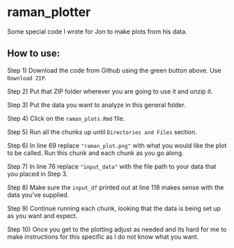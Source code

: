 # raman_plotter

Some special code I wrote for Jon to make plots from his data.

## How to use:

Step 1) Download the code from Github using the green button above. Use `Download ZIP`.  

Step 2) Put that ZIP folder wherever you are going to use it and unzip it.  

Step 3) Put the data you want to analyze in this general folder.  

Step 4) Click on the `raman_plots.Rmd` file.

Step 5) Run all the chunks up until `Directories and Files` section.

Step 6) In line 69 replace `"raman_plot.png"` with what you would like the plot to be called. Run this chunk and each chunk as you go along.

Step 7) In line 76 replace `"input_data"` with the file path to your data that you placed in Step 3.

Step 8) Make sure the `input_df` printed out at line 118 makes sense with the data you've supplied.

Step 9) Continue running each chunk, looking that the data is being set up as you want and expect.

Step 10) Once you get to the plotting adjust as needed and its hard for me to make instructions for this specific as I do not know what you want. 

